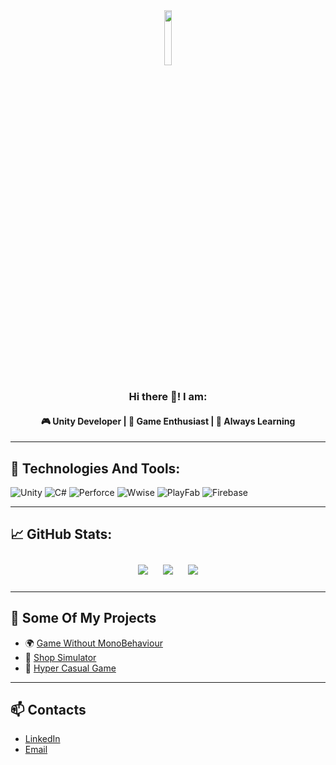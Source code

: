 <div align="center">
  <img src="https://media1.tenor.com/m/Rf6x1uMzSdwAAAAd/unity-smack.gif" width="15%" />
</div>



<h3 align="center">Hi there 👋! I am:</h3>
<h4 align="center">🎮 Unity Developer | 🚀 Game Enthusiast | 🧠 Always Learning</h4>

---

## 🧰 Technologies And Tools:
![Unity](https://img.shields.io/badge/Unity-100000?style=for-the-badge&logo=unity&logoColor=white)
![C#](https://img.shields.io/badge/C%23-%23239120.svg?style=for-the-badge&logo=c-sharp&logoColor=white)
![Perforce](https://img.shields.io/badge/Perforce-005CA1?style=for-the-badge)
![Wwise](https://img.shields.io/badge/Wwise-3949AB?style=for-the-badge&logo=wwise&logoColor=white)
![PlayFab](https://img.shields.io/badge/PlayFab-F28C28?style=for-the-badge)
![Firebase](https://img.shields.io/badge/Firebase-FFCA28?style=for-the-badge&logo=firebase&logoColor=white)

---

## 📈 GitHub Stats:
<div align="center">

  <img src="https://github-readme-stats.vercel.app/api?username=WasTabon&show_icons=true&theme=radical" style="margin: 10px;" />
  <img src="https://github-readme-streak-stats.herokuapp.com/?user=WasTabon&theme=radical" style="margin: 10px;" />
  <img src="https://github-readme-stats.vercel.app/api/top-langs/?username=WasTabon&layout=compact&theme=radical" style="margin: 10px;" />

</div>

---

## 🚀 Some Of My Projects

- 🌍 [Game Without MonoBehaviour](https://github.com/WasTabon/BlackSurvival)
- 🧱 [Shop Simulator](https://github.com/WasTabon/ShopSim)
- 🎯 [Hyper Casual Game](https://github.com/WasTabon/AltaHyperCasual)

---

## 📫 Contacts

- [LinkedIn](https://www.linkedin.com/in/majorov-ihor/)
- [Email](ihorwork.jen@gmail.com)
